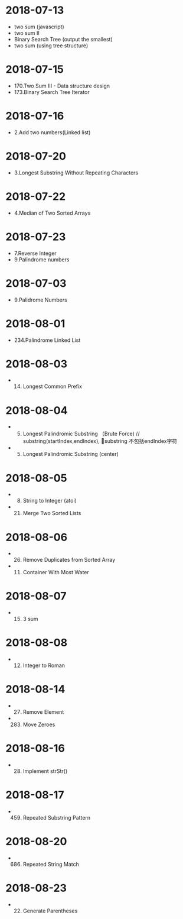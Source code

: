 # 2018-07-13
- two sum  (javascript)
- two sum II
- Binary Search Tree (output the smallest)
- two sum (using tree structure)

# 2018-07-15
- 170.Two Sum III - Data structure design
- 173.Binary Search Tree Iterator

# 2018-07-16
- 2.Add two numbers(Linked list)
# 2018-07-20
- 3.Longest Substring Without Repeating Characters

# 2018-07-22
- 4.Median of Two Sorted Arrays

# 2018-07-23
- 7.Reverse Integer
- 9.Palindrome numbers

# 2018-07-03
- 9.Palidrome Numbers

# 2018-08-01
- 234.Palindrome Linked List

# 2018-08-03
- 14. Longest Common Prefix

# 2018-08-04
- 5. Longest Palindromic Substring （Brute Force)
// substring(startIndex,endIndex), substring 不包括endIndex字符
- 5. Longest Palindromic Substring (center)

# 2018-08-05
- 8. String to Integer (atoi)
- 21. Merge Two Sorted Lists

# 2018-08-06
- 26. Remove Duplicates from Sorted Array
- 11. Container With Most Water

# 2018-08-07
- 15. 3 sum
# 2018-08-08
- 12. Integer to Roman

# 2018-08-14
- 27. Remove Element
- 283. Move Zeroes

# 2018-08-16
- 28. Implement strStr()

# 2018-08-17
- 459. Repeated Substring Pattern

# 2018-08-20
- 686. Repeated String Match

# 2018-08-23
- 22. Generate Parentheses
